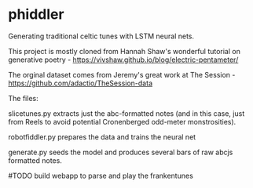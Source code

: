 # phiddler
Generating traditional celtic tunes with LSTM neural nets.

This project is mostly cloned from Hannah Shaw's wonderful tutorial on generative poetry - https://vivshaw.github.io/blog/electric-pentameter/

The orginal dataset comes from Jeremy's great work at The Session -
https://github.com/adactio/TheSession-data

The files:

slicetunes.py extracts just the abc-formatted notes (and in this case, just from Reels to avoid potential Cronenberged odd-meter monstrosities).

robotfiddler.py prepares the data and trains the neural net

generate.py seeds the model and produces several bars of raw abcjs formatted notes. 

#TODO build webapp to parse and play the frankentunes



